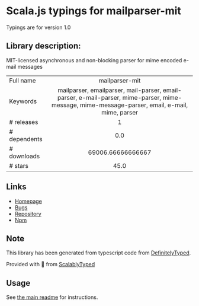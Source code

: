 
# Scala.js typings for mailparser-mit

Typings are for version 1.0

## Library description:
MIT-licensed asynchronous and non-blocking parser for mime encoded e-mail messages

|                    |                 |
| ------------------ | :-------------: |
| Full name          | mailparser-mit |
| Keywords           | mailparser, emailparser, mail-parser, email-parser, e-mail-parser, mime-parser, mime-message, mime-message-parser, email, e-mail, mime, parser |
| # releases         | 1 |
| # dependents       | 0.0 |
| # downloads        | 69006.66666666667 |
| # stars            | 45.0 |

## Links
- [Homepage](https://github.com/mazira/mailparser-mit#readme)
- [Bugs](https://github.com/mazira/mailparser-mit/issues)
- [Repository](https://github.com/mazira/mailparser-mit)
- [Npm](https://www.npmjs.com/package/mailparser-mit)
    


## Note
This library has been generated from typescript code from [DefinitelyTyped](https://definitelytyped.org).

Provided with :purple_heart: from [ScalablyTyped](https://github.com/oyvindberg/ScalablyTyped)

## Usage
See [the main readme](../../readme.md) for instructions.


